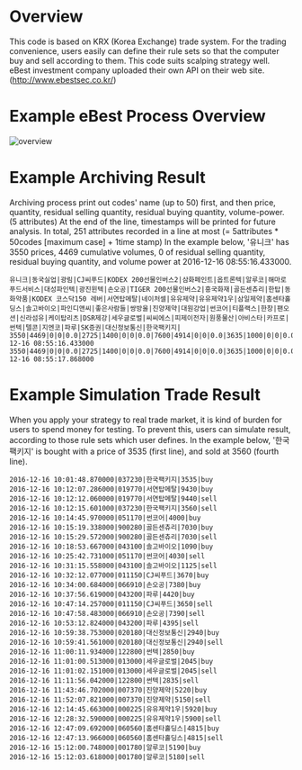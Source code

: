 # Overview
This code is based on KRX (Korea Exchange) trade system. For the trading convenience, users easily can define their rule sets so that the computer buy and sell according to them. This code suits scalping strategy well. eBest investment company uploaded their own API on their web site. (http://www.ebestsec.co.kr/)

# Example eBest Process Overview
![overview](https://github.com/yoonsungkim87/stock_trade/blob/master/stock_ebest.png)

# Example Archiving Result
Archiving process print out codes' name (up to 50) first, and then price, quantity, residual selling quantity, residual buying quantity, volume-power. (5 attributes) At the end of the line, timestamps will be printed for future analysis. In total, 251 attributes recorded in a line at most (= 5attributes * 50codes [maximum case] + 1time stamp) In the example below, '유니크' has 3550 prices, 4469 cumulative volumes, 0 of residual selling quantity, residual buying quantity, and volume power at 2016-12-16 08:55:16.433000.
```
유니크|동국실업|광림|CJ씨푸드|KODEX 200선물인버스2|삼화페인트|옵트론텍|알루코|해마로푸드서비스|대성파인텍|광진윈텍|손오공|TIGER 200선물인버스2|흥국화재|골든센츄리|한탑|동화약품|KODEX 코스닥150 레버|서연탑메탈|네이처셀|유유제약|유유제약1우|삼일제약|홈센타홀딩스|솔고바이오|파인디앤씨|좋은사람들|쌍방울|진양제약|대원강업|썬코어|티플랙스|한창|팬오션|신라섬유|케이탑리츠|DSR제강|세우글로벌|씨씨에스|피제이전자|원풍물산|아비스타|카프로|썬텍|텔콘|지엔코|파루|SK증권|대신정보통신|한국팩키지|
3550|4469|0|0|0.0|2725|1400|0|0|0.0|7600|4914|0|0|0.0|3635|1000|0|0|0.0|9520|55|0|0|0.0|9990|0|0|0|0.0|5560|5834|0|0|0.0|5160|8527|0|0|0.0|1935|3706|0|0|0.0|2735|5808|0|0|0.0|5450|3364|0|0|0.0|6590|512|0|0|0.0|9555|600|0|0|0.0|3615|0|0|0|0.0|6780|200|0|0|0.0|2245|0|0|0|0.0|7940|0|0|0|0.0|8195|3633|0|0|0.0|9510|11132|0|0|0.0|4660|500|0|0|0.0|9350|0|0|0|0.0|5760|0|0|0|0.0|8090|0|0|0|0.0|4810|37454|0|0|0.0|1040|3118|0|0|0.0|8390|11|0|0|0.0|2460|25545|0|0|0.0|2030|780|0|0|0.0|4830|0|0|0|0.0|4135|0|0|0|0.0|4050|38766|0|0|0.0|2425|3803|0|0|0.0|5950|3388|0|0|0.0|3800|8715|0|0|0.0|2480|0|0|0|0.0|1900|3000|0|0|0.0|8750|2261|0|0|0.0|2025|32282|0|0|0.0|2300|5178|0|0|0.0|7650|0|0|0|0.0|3405|99|0|0|0.0|1055|1102|0|0|0.0|5980|1287|0|0|0.0|2830|8370|0|0|0.0|4230|10|0|0|0.0|8100|1266|0|0|0.0|4290|0|0|0|0.0|1055|1133|0|0|0.0|2945|16893|0|0|0.0|3495|14972|0|0|0.0|2016-12-16 08:55:16.433000
3550|4469|0|0|0.0|2725|1400|0|0|0.0|7600|4914|0|0|0.0|3635|1000|0|0|0.0|9520|55|0|0|0.0|9990|0|0|0|0.0|5560|5834|0|0|0.0|5160|8527|0|0|0.0|1935|3706|0|0|0.0|2735|5808|0|0|0.0|5450|3364|0|0|0.0|6590|512|0|0|0.0|9555|600|0|0|0.0|3615|0|0|0|0.0|6780|200|0|0|0.0|2245|0|0|0|0.0|7940|0|0|0|0.0|8195|3633|0|0|0.0|9510|11132|0|0|0.0|4660|500|0|0|0.0|9350|0|0|0|0.0|5760|0|0|0|0.0|8090|0|0|0|0.0|4810|37454|0|0|0.0|1040|3118|0|0|0.0|8390|11|0|0|0.0|2460|25545|0|0|0.0|2030|780|0|0|0.0|4830|0|0|0|0.0|4135|0|0|0|0.0|4050|38766|0|0|0.0|2425|3803|0|0|0.0|5950|3388|0|0|0.0|3800|8715|0|0|0.0|2480|0|0|0|0.0|1900|3000|0|0|0.0|8750|2261|0|0|0.0|2025|32282|0|0|0.0|2300|5178|0|0|0.0|7650|0|0|0|0.0|3405|99|0|0|0.0|1055|1102|0|0|0.0|5980|1287|0|0|0.0|2830|8370|0|0|0.0|4230|10|0|0|0.0|8100|1266|0|0|0.0|4290|0|0|0|0.0|1055|1133|0|0|0.0|2945|16893|0|0|0.0|3495|14972|0|0|0.0|2016-12-16 08:55:17.868000
```

# Example Simulation Trade Result
When you apply your strategy to real trade market, it is kind of burden for users to spend money for testing. To prevent this, users can simulate result, according to those rule sets which user defines. In the example below, '한국팩키지' is bought with a price of 3535 (first line), and sold at 3560 (fourth line).
```
2016-12-16 10:01:48.870000|037230|한국팩키지|3535|buy
2016-12-16 10:12:07.286000|019770|서연탑메탈|9430|buy
2016-12-16 10:12:12.060000|019770|서연탑메탈|9440|sell
2016-12-16 10:12:15.601000|037230|한국팩키지|3560|sell
2016-12-16 10:14:45.970000|051170|썬코어|4000|buy
2016-12-16 10:15:19.338000|900280|골든센츄리|7030|buy
2016-12-16 10:15:29.572000|900280|골든센츄리|7030|sell
2016-12-16 10:18:53.667000|043100|솔고바이오|1090|buy
2016-12-16 10:25:42.731000|051170|썬코어|4030|sell
2016-12-16 10:31:15.558000|043100|솔고바이오|1125|sell
2016-12-16 10:32:12.077000|011150|CJ씨푸드|3670|buy
2016-12-16 10:34:00.684000|066910|손오공|7380|buy
2016-12-16 10:37:56.619000|043200|파루|4420|buy
2016-12-16 10:47:14.257000|011150|CJ씨푸드|3650|sell
2016-12-16 10:47:58.483000|066910|손오공|7390|sell
2016-12-16 10:53:12.824000|043200|파루|4395|sell
2016-12-16 10:59:38.753000|020180|대신정보통신|2940|buy
2016-12-16 10:59:41.561000|020180|대신정보통신|2940|sell
2016-12-16 11:00:11.934000|122800|썬텍|2850|buy
2016-12-16 11:01:00.513000|013000|세우글로벌|2045|buy
2016-12-16 11:01:02.151000|013000|세우글로벌|2045|sell
2016-12-16 11:11:56.042000|122800|썬텍|2835|sell
2016-12-16 11:43:46.702000|007370|진양제약|5220|buy
2016-12-16 11:52:07.821000|007370|진양제약|5150|sell
2016-12-16 12:14:45.663000|000225|유유제약1우|5920|buy
2016-12-16 12:28:32.590000|000225|유유제약1우|5900|sell
2016-12-16 12:47:09.692000|060560|홈센타홀딩스|4815|buy
2016-12-16 12:47:13.966000|060560|홈센타홀딩스|4815|sell
2016-12-16 15:12:00.748000|001780|알루코|5190|buy
2016-12-16 15:12:03.618000|001780|알루코|5180|sell
```